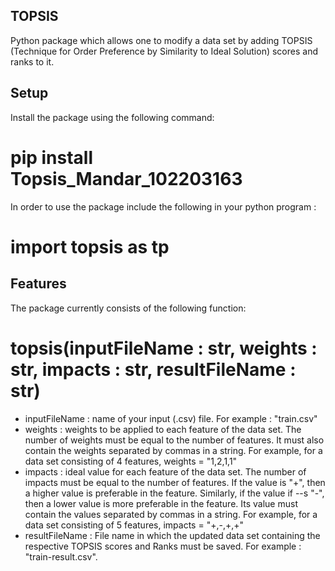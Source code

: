 ## TOPSIS

Python package which allows one to modify a data set by adding TOPSIS (Technique for Order Preference by Similarity to Ideal Solution) scores and ranks to it.

## Setup 
Install the package using the following command: 
# pip install Topsis_Mandar_102203163

In order to use the package include the following in your python program : 
# import topsis as tp

## Features 
The package currently consists of the following function: 
# topsis(inputFileName : str, weights : str, impacts : str, resultFileName : str) 

- inputFileName : name of your input (.csv) file. For example : "train.csv"
- weights : weights to be applied to each feature of the data set. The number of weights must be equal to the number of features. It must also contain the weights separated by commas in a string. For example, for a data set consisting of 4 features, weights = "1,2,1,1"
- impacts : ideal value for each feature of the data set. The number of impacts must be equal to the number of features. If the value is "+", then a higher value is preferable in the feature. Similarly, if the value if --s "-", then a lower value is more preferable in the feature. Its value must contain the values separated by commas in a string. For example, for a data set consisting of 5 features, impacts = "+,-,+,+"
- resultFileName : File name in which the updated data set containing the respective TOPSIS scores and Ranks must be saved. For example : "train-result.csv". 








